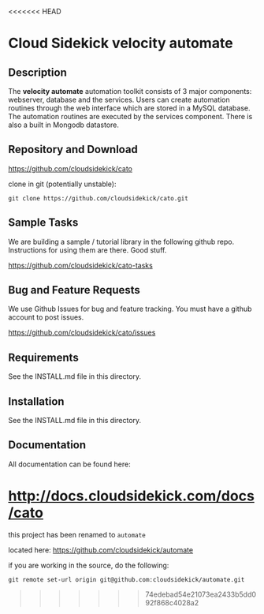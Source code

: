 <<<<<<< HEAD
# Cloud Sidekick velocity automate


## Description

The **velocity automate** automation toolkit consists of 3 major components: webserver, 
database and the services. Users can create automation routines
through the web interface which are stored in a MySQL database. The 
automation routines are executed by the services component. There is 
also a built in Mongodb datastore.

## Repository and Download

https://github.com/cloudsidekick/cato

clone in git (potentially unstable):

```
git clone https://github.com/cloudsidekick/cato.git
```

## Sample Tasks

We are building a sample / tutorial library in the following github repo. 
Instructions for using them are there. Good stuff.

https://github.com/cloudsidekick/cato-tasks

## Bug and Feature Requests

We use Github Issues for bug and feature tracking. You must have a github account to post issues.

https://github.com/cloudsidekick/cato/issues

## Requirements

See the INSTALL.md file in this directory.

## Installation

See the INSTALL.md file in this directory.

## Documentation

All documentation can be found here:

http://docs.cloudsidekick.com/docs/cato
=======
this project has been renamed to `automate`

located here: https://github.com/cloudsidekick/automate

if you are working in the source, do the following:

```
git remote set-url origin git@github.com:cloudsidekick/automate.git
```
>>>>>>> 74edebad54e21073ea2433b5dd092f868c4028a2
